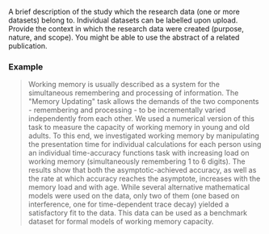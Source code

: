 A brief description of the study which the research data (one or more datasets) belong to. Individual datasets can be labelled upon upload. Provide the context in which the research data were created (purpose, nature, and scope). You might be able to use the abstract of a related publication.

### Example

> Working memory is usually described as a system for the simultaneous remembering and processing of information. The "Memory Updating" task allows the demands of the two components - remembering and processing - to be incrementally varied independently from each other. We used a numerical version of this task to measure the capacity of working memory in young and old adults. To this end, we investigated working memory by manipulating the presentation time for individual calculations for each person using an individual time-accuracy functions task with increasing load on working memory (simultaneously remembering 1 to 6 digits). The results show that both the asymptotic-achieved accuracy, as well as the rate at which accuracy reaches the asymptote, increases with the memory load and with age. While several alternative mathematical models were used on the data, only two of them (one based on interference, one for time-dependent trace decay) yielded a satisfactory fit to the data. This data can be used as a benchmark dataset for formal models of working memory capacity.
